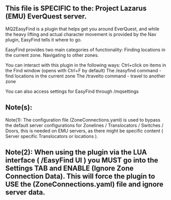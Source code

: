This file is SPECIFIC to the: Project Lazarus (EMU) EverQuest server.
-
MQ2EasyFind is a plugin that helps get you around EverQuest, and while the heavy lifting and actual character movement is provided by the Nav plugin, EasyFind tells it where to go.

EasyFind provides two main categories of functionality:
Finding locations in the current zone.
Navigating to other zones.

You can interact with this plugin in the following ways:
Ctrl+click on items in the Find window (opens with Ctrl+F by default)
The /easyfind command - find locations in the current zone
The /travelto command - travel to another zone

You can also access settings for EasyFind through /mqsettings

Note(s):
--
Note(1): The configuration file (ZoneConnections.yaml) is used to bypass the default server configurations for Zonelines / Translocators / Switches / Doors, this is needed
on EMU servers, as there might be specific content ( Server specific Translocators or locations ). 

Note(2): When using the plugin via the LUA interface ( /EasyFind UI ) you MUST go into the Settings TAB and ENABLE (Ignore Zone Connection Data).
This will force the plugin to USE the (ZoneConnections.yaml) file and ignore server data.
--
